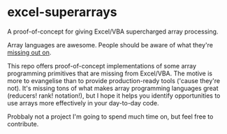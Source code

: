 # excel-superarrays
A proof-of-concept for giving Excel/VBA supercharged array processing.

Array languages are awesome. People should be aware of what they're [missing out on](https://github.com/JohnEarnest/ok/blob/gh-pages/docs/Programming.md).

This repo offers proof-of-concept implementations of some array programming primitives that are missing from Excel/VBA. The motive is more to evangelise than to provide production-ready tools ('cause they're not). It's missing tons of what makes array programming languages great (reducers! rank! notation!), but I hope it helps you identify opportunities to use arrays more effectively in your day-to-day code.

Probbaly not a project I'm going to spend much time on, but feel free to contribute.
